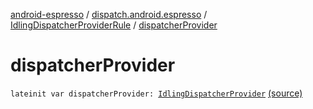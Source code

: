 [android-espresso](../../index.md) / [dispatch.android.espresso](../index.md) / [IdlingDispatcherProviderRule](index.md) / [dispatcherProvider](./dispatcher-provider.md)

# dispatcherProvider

`lateinit var dispatcherProvider: `[`IdlingDispatcherProvider`](../-idling-dispatcher-provider/index.md) [(source)](https://github.com/RBusarow/Dispatch/tree/master/android-espresso/src/main/java/dispatch/android/espresso/IdlingCoroutineScopeRule.kt#L107)